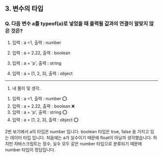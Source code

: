 ## 3. 변수의 타입

### Q. 다음 변수 a를 typeof(a)로 넣었을 때 출력될 값과의 연결이 알맞지 않은 것은?

1.  입력 : a =1, 출력 : number

2.  입력 : a = 2.22, 출력 : boolean

3.  입력 : a = 'p', 출력 : string

4.  입력 : a = [1, 2, 3], 출력 : object

---

1. 내 풀이 및 생각.

1) 입력 : a =1, 출력 : number ⭕
2) 입력 : a = 2.22, 출력 : boolean ❌
3) 입력 : a = 'p', 출력 : string ⭕
4) 입력 : a = [1, 2, 3], 출력 : object ⭕

2번 보기에서 a의 타입은 number 입니다. boolean 타입은 true, false 을 가지고 있는 데이터 타입 입니다. 처음에는 a가 실수이기 때문에 float이 아닐까 생각했습니다. 하지만 자바스크립트는 정수, 실수 모두 같은 number 타입으로 분류되기 때문에 number 타입이 정답입니다.
